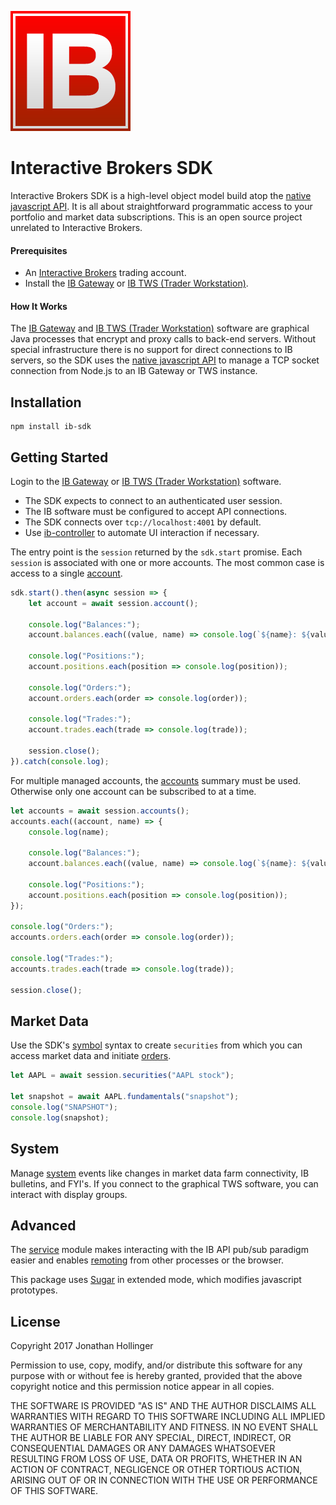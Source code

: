 [![Logo](./ib-logo.png)](http://interactivebrokers.com/)

# Interactive Brokers SDK

Interactive Brokers SDK is a high-level object model build atop the [native javascript API](https://github.com/pilwon/node-ib).  It is all about straightforward programmatic access to your portfolio and market data subscriptions.  This is an open source project unrelated to Interactive Brokers.

#### Prerequisites

* An [Interactive Brokers](https://www.interactivebrokers.com/) trading account.
* Install the [IB Gateway](https://www.interactivebrokers.com/en/index.php?f=16457) or [IB TWS (Trader Workstation)](https://www.interactivebrokers.com/en/index.php?f=674&ns=T).

#### How It Works

The [IB Gateway](http://interactivebrokers.github.io) and [IB TWS (Trader Workstation)](https://www.interactivebrokers.com/en/index.php?f=674&ns=T) software are graphical Java processes that encrypt and proxy calls to back-end servers.  Without special infrastructure there is no support for direct connections to IB servers, so the SDK uses the [native javascript API](https://github.com/pilwon/node-ib) to manage a TCP socket connection from Node.js to an IB Gateway or TWS instance.

## Installation

    npm install ib-sdk

## Getting Started

Login to the [IB Gateway](http://interactivebrokers.github.io) or [IB TWS (Trader Workstation)](https://www.interactivebrokers.com/en/index.php?f=674&ns=T) software.

* The SDK expects to connect to an authenticated user session.
* The IB software must be configured to accept API connections.
* The SDK connects over `tcp://localhost:4001` by default.
* Use [ib-controller](https://github.com/ib-controller/ib-controller/releases) to automate UI interaction if necessary.

The entry point is the `session` returned by the `sdk.start` promise.  Each `session` is associated with one or more accounts.  The most common case is access to a single [account](./example/account.js).

```javascript
sdk.start().then(async session => {
    let account = await session.account();

    console.log("Balances:");
    account.balances.each((value, name) => console.log(`${name}: ${value}`));

    console.log("Positions:");
    account.positions.each(position => console.log(position));

    console.log("Orders:");
    account.orders.each(order => console.log(order));

    console.log("Trades:");
    account.trades.each(trade => console.log(trade));
    
    session.close();
}).catch(console.log);
```

For multiple managed accounts, the [accounts](./example/accounts.js) summary must be used.  Otherwise only one account can be subscribed to at a time.

```javascript
let accounts = await session.accounts();
accounts.each((account, name) => {
    console.log(name);

    console.log("Balances:");
    account.balances.each((value, name) => console.log(`${name}: ${value}`));

    console.log("Positions:");
    account.positions.each(position => console.log(position));
});

console.log("Orders:");
accounts.orders.each(order => console.log(order));

console.log("Trades:");
accounts.trades.each(trade => console.log(trade));

session.close();
```

## Market Data

Use the SDK's [symbol](./doc/symbols.md) syntax to create `securities` from which you can access market data and initiate [orders](./doc/orders.md).

```javascript
let AAPL = await session.securities("AAPL stock");

let snapshot = await AAPL.fundamentals("snapshot");
console.log("SNAPSHOT");
console.log(snapshot);

```

## System

Manage [system](./example/system.js) events like changes in market data farm connectivity, IB bulletins, and FYI's.  If you connect to the graphical TWS software, you can interact with display groups.

## Advanced

The [service](./doc/service.md) module makes interacting with the IB API pub/sub paradigm easier and enables [remoting](./doc/remoting.md) from other processes or the browser.

This package uses [Sugar](https://sugarjs.com) in extended mode, which modifies javascript prototypes.

## License

Copyright 2017 Jonathan Hollinger

Permission to use, copy, modify, and/or distribute this software for any purpose with or without fee is hereby granted, provided that the above copyright notice and this permission notice appear in all copies.

THE SOFTWARE IS PROVIDED "AS IS" AND THE AUTHOR DISCLAIMS ALL WARRANTIES WITH REGARD TO THIS SOFTWARE INCLUDING ALL IMPLIED WARRANTIES OF MERCHANTABILITY AND FITNESS. IN NO EVENT SHALL THE AUTHOR BE LIABLE FOR ANY SPECIAL, DIRECT, INDIRECT, OR CONSEQUENTIAL DAMAGES OR ANY DAMAGES WHATSOEVER RESULTING FROM LOSS OF USE, DATA OR PROFITS, WHETHER IN AN ACTION OF CONTRACT, NEGLIGENCE OR OTHER TORTIOUS ACTION, ARISING OUT OF OR IN CONNECTION WITH THE USE OR PERFORMANCE OF THIS SOFTWARE.